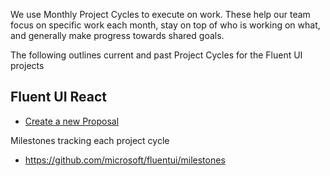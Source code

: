 We use Monthly Project Cycles to execute on work. These help our team focus on specific work each month, stay on top of who is working on what, and generally make progress towards shared goals.

The following outlines current and past Project Cycles for the Fluent UI projects

## Fluent UI React

- [Create a new Proposal](https://github.com/microsoft/fluentui/issues/new?body=%23%20Project%20Proposal%0A%0A%23%23%20Problem%0A%23%23%20Appetite%0A%23%23%20Solution%0A%23%23%20Risks%20%28Rabbit%20holes%29%0A%23%23%20Out%20of%20scope%20%28No-gos%29&labels=Type:%20Feature)

Milestones tracking each project cycle

- https://github.com/microsoft/fluentui/milestones
